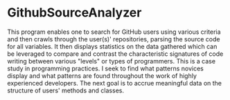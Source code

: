 # GithubSourceAnalyzer
This program enables one to search for GitHub users using various criteria and then crawls through the user(s)' repositories, parsing the source code for all variables. It then displays statistics on the data gathered which can be leveraged to compare and contrast the characteristic signatures of code writing between various "levels" or types of programmers. This is a case study in programming practices. I seek to find what patterns novices display and what patterns are found throughout the work of highly experienced developers. The next goal is to accrue meaningful data on the structure of users' methods and classes.
